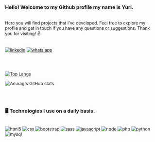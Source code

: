 ### Hello! Welcome to my Github profile my name is Yuri.

<br>
 Here you will find projects that I've developed. Feel free to explore my profile and get in touch if you have any questions or suggestions. Thank you for visiting! ✌️
<br><br>

[![linkedin](https://img.shields.io/badge/LinkedIn-0077B5?style=for-the-badge&logo=linkedin&logoColor=white)](https://www.linkedin.com/in/yuri-machado-silveira-16a5aa186/) [![whats app](https://img.shields.io/badge/WhatsApp-25D366?style=for-the-badge&logo=whatsapp&logoColor=white)](https://wa.me/5551992391615)

<br><br>

[![Top Langs](https://github-readme-stats.vercel.app/api/top-langs/?username=yurimachados&layout=compact)](https://github.com/anuraghazra/github-readme-stats)

![Anurag's GitHub stats](https://github-readme-stats.vercel.app/api?username=yurimachados&show_icons=true&theme=onedark)

<br><br>

### 🖥️ Technologies I use on a daily basis.

<div style='display: inline-block'><br>
    <img align='center' alt='html5' src='https://img.shields.io/badge/HTML5-E34F26?style=for-the-badge&logo=html5&logoColor=white'/>
    <img align='center' alt='css' src='https://img.shields.io/badge/CSS3-1572B6?style=for-the-badge&logo=css3&logoColor=white'/>
    <img align='center' alt='bootstrap' src='https://img.shields.io/badge/Bootstrap-563D7C?style=for-the-badge&logo=bootstrap&logoColor=white'/>
    <img align='center' alt='sass' src='https://img.shields.io/badge/Sass-CC6699?style=for-the-badge&logo=sass&logoColor=white'/>
    <img align='center' alt='javascript' src='https://img.shields.io/badge/JavaScript-F7DF1E?style=for-the-badge&logo=javascript&logoColor=black'/>
    <img align='center' alt='node' src='https://img.shields.io/badge/Node.js-43853D?style=for-the-badge&logo=node.js&logoColor=white'/>
    <img align='center' alt='php' src='https://img.shields.io/badge/PHP-777BB4?style=for-the-badge&logo=php&logoColor=white'/>
    <img align='center' alt='python' src='https://img.shields.io/badge/Python-14354C?style=for-the-badge&logo=python&logoColor=white'/>
    <img align='center' alt='mysql' src='https://img.shields.io/badge/MySQL-005C84?style=for-the-badge&logo=mysql&logoColor=white'/>

</div> <br>

